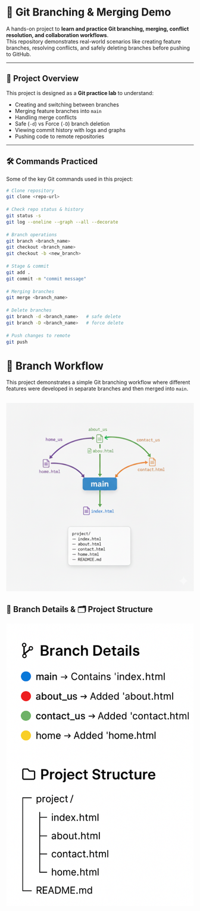 # 🚀 Git Branching & Merging Demo  

A hands-on project to **learn and practice Git branching, merging, conflict resolution, and collaboration workflows**.  
This repository demonstrates real-world scenarios like creating feature branches, resolving conflicts, and safely deleting branches before pushing to GitHub.  

---

## 📌 Project Overview  
This project is designed as a **Git practice lab** to understand:  
- Creating and switching between branches  
- Merging feature branches into `main`  
- Handling merge conflicts  
- Safe (`-d`) vs Force (`-D`) branch deletion  
- Viewing commit history with logs and graphs  
- Pushing code to remote repositories  

---

## 🛠️ Commands Practiced  
Some of the key Git commands used in this project:  

```bash
# Clone repository
git clone <repo-url>

# Check repo status & history
git status -s
git log --oneline --graph --all --decorate

# Branch operations
git branch <branch_name>
git checkout <branch_name>
git checkout -b <new_branch>

# Stage & commit
git add .
git commit -m "commit message"

# Merging branches
git merge <branch_name>

# Delete branches
git branch -d <branch_name>   # safe delete
git branch -D <branch_name>   # force delete

# Push changes to remote
git push
```
# 📂 Branch Workflow 

This project demonstrates a simple Git branching workflow where different features were developed in separate branches and then merged into `main`.

![](/image/img2.png)
---

## 🔀 Branch Details & 🗂️ Project Structure
![](/image/img1.png)



